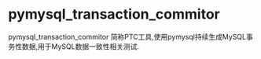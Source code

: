 # pymysql_transaction_commitor
pymysql_transaction_commitor 简称PTC工具,使用pymysql持续生成MySQL事务性数据,用于MySQL数据一致性相关测试.
